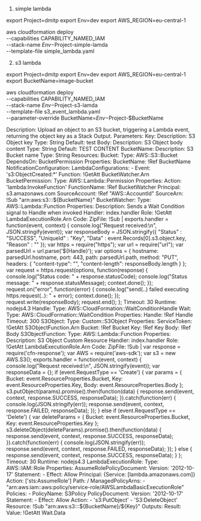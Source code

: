
1. simple lambda 

export Project=dmitp
export Env=dev
export AWS_REGION=eu-central-1

aws cloudformation deploy \
        --capabilities CAPABILITY_NAMED_IAM \
        --stack-name $Env-$Project-simple-lamda \
        --template-file simple_lambda.yaml 


2. s3 lambda

export Project=dmitp
export Env=dev
export AWS_REGION=eu-central-1
export BucketName=image-bucket

aws cloudformation deploy \
        --capabilities CAPABILITY_NAMED_IAM \
        --stack-name $Env-$Project-s3-lamda \
        --template-file s3_event_lambda.yaml \
        --parameter-override BucketName=$Env-$Project-$BucketName



 Description: Upload an object to an S3 bucket, triggering a Lambda event, returning the object key as a Stack Output.
Parameters:
  Key:
    Description: S3 Object key
    Type: String
    Default: test
  Body:
    Description: S3 Object body content
    Type: String
    Default: TEST CONTENT
  BucketName:
    Description: S3 Bucket name
    Type: String
Resources:
  Bucket:
    Type: AWS::S3::Bucket
    DependsOn: BucketPermission
    Properties:
      BucketName: !Ref BucketName
      NotificationConfiguration:
        LambdaConfigurations:
        - Event: 's3:ObjectCreated:*'
          Function: !GetAtt BucketWatcher.Arn
  BucketPermission:
    Type: AWS::Lambda::Permission
    Properties:
      Action: 'lambda:InvokeFunction'
      FunctionName: !Ref BucketWatcher
      Principal: s3.amazonaws.com
      SourceAccount: !Ref "AWS::AccountId"
      SourceArn: !Sub "arn:aws:s3:::${BucketName}"
  BucketWatcher:
    Type: AWS::Lambda::Function
    Properties:
      Description: Sends a Wait Condition signal to Handle when invoked
      Handler: index.handler
      Role: !GetAtt LambdaExecutionRole.Arn
      Code:
        ZipFile: !Sub |
          exports.handler = function(event, context) {
            console.log("Request received:\n", JSON.stringify(event));
            var responseBody = JSON.stringify({
              "Status" : "SUCCESS",
              "UniqueId" : "Key",
              "Data" : event.Records[0].s3.object.key,
              "Reason" : ""
            });
            var https = require("https");
            var url = require("url");
            var parsedUrl = url.parse('${Handle}');
            var options = {
                hostname: parsedUrl.hostname,
                port: 443,
                path: parsedUrl.path,
                method: "PUT",
                headers: {
                    "content-type": "",
                    "content-length": responseBody.length
                }
            };
            var request = https.request(options, function(response) {
                console.log("Status code: " + response.statusCode);
                console.log("Status message: " + response.statusMessage);
                context.done();
            });
            request.on("error", function(error) {
                console.log("send(..) failed executing https.request(..): " + error);
                context.done();
            });
            request.write(responseBody);
            request.end();
          };
      Timeout: 30
      Runtime: nodejs4.3
  Handle:
    Type: AWS::CloudFormation::WaitConditionHandle
  Wait:
    Type: AWS::CloudFormation::WaitCondition
    Properties:
      Handle: !Ref Handle
      Timeout: 300
  S3Object:
    Type: Custom::S3Object
    Properties:
      ServiceToken: !GetAtt S3ObjectFunction.Arn
      Bucket: !Ref Bucket
      Key: !Ref Key
      Body: !Ref Body
  S3ObjectFunction:
    Type: AWS::Lambda::Function
    Properties:
      Description: S3 Object Custom Resource
      Handler: index.handler
      Role: !GetAtt LambdaExecutionRole.Arn
      Code:
        ZipFile: !Sub |
          var response = require('cfn-response');
          var AWS = require('aws-sdk');
          var s3 = new AWS.S3();
          exports.handler = function(event, context) {
            console.log("Request received:\n", JSON.stringify(event));
            var responseData = {};
            if (event.RequestType == 'Create') {
              var params = {
                Bucket: event.ResourceProperties.Bucket,
                Key: event.ResourceProperties.Key,
                Body: event.ResourceProperties.Body
              };
              s3.putObject(params).promise().then(function(data) {
                response.send(event, context, response.SUCCESS, responseData);
              }).catch(function(err) {
                console.log(JSON.stringify(err));
                response.send(event, context, response.FAILED, responseData);
              });
            } else if (event.RequestType == 'Delete') {
              var deleteParams = {
                Bucket: event.ResourceProperties.Bucket,
                Key: event.ResourceProperties.Key
              };
              s3.deleteObject(deleteParams).promise().then(function(data) {
                response.send(event, context, response.SUCCESS, responseData);
              }).catch(function(err) {
                console.log(JSON.stringify(err));
                response.send(event, context, response.FAILED, responseData);
              });
            } else {
              response.send(event, context, response.SUCCESS, responseData);
            }
          };
      Timeout: 30
      Runtime: nodejs4.3
  LambdaExecutionRole:
    Type: AWS::IAM::Role
    Properties:
      AssumeRolePolicyDocument:
        Version: '2012-10-17'
        Statement:
        - Effect: Allow
          Principal: {Service: [lambda.amazonaws.com]}
          Action: ['sts:AssumeRole']
      Path: /
      ManagedPolicyArns:
      - "arn:aws:iam::aws:policy/service-role/AWSLambdaBasicExecutionRole"
      Policies:
      - PolicyName: S3Policy
        PolicyDocument:
          Version: '2012-10-17'
          Statement:
            - Effect: Allow
              Action:
                - 's3:PutObject'
                - 'S3:DeleteObject'
              Resource: !Sub "arn:aws:s3:::${BucketName}/${Key}"
Outputs:
  Result:
    Value: !GetAtt Wait.Data